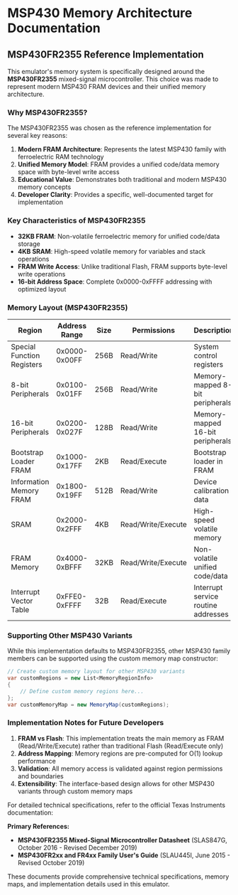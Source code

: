 # MSP430 Memory Architecture Documentation

## MSP430FR2355 Reference Implementation

This emulator's memory system is specifically designed around the **MSP430FR2355** mixed-signal microcontroller.
This choice was made to represent modern MSP430 FRAM devices and their unified memory architecture.

### Why MSP430FR2355?

The MSP430FR2355 was chosen as the reference implementation for several key reasons:

1. **Modern FRAM Architecture**: Represents the latest MSP430 family with ferroelectric RAM technology
2. **Unified Memory Model**: FRAM provides a unified code/data memory space with byte-level write access
3. **Educational Value**: Demonstrates both traditional and modern MSP430 memory concepts
4. **Developer Clarity**: Provides a specific, well-documented target for implementation

### Key Characteristics of MSP430FR2355

- **32KB FRAM**: Non-volatile ferroelectric memory for unified code/data storage
- **4KB SRAM**: High-speed volatile memory for variables and stack operations
- **FRAM Write Access**: Unlike traditional Flash, FRAM supports byte-level write operations
- **16-bit Address Space**: Complete 0x0000-0xFFFF addressing with optimized layout

### Memory Layout (MSP430FR2355)

| Region | Address Range | Size | Permissions | Description |
|--------|---------------|------|-------------|-------------|
| Special Function Registers | 0x0000-0x00FF | 256B | Read/Write | System control registers |
| 8-bit Peripherals | 0x0100-0x01FF | 256B | Read/Write | Memory-mapped 8-bit peripherals |
| 16-bit Peripherals | 0x0200-0x027F | 128B | Read/Write | Memory-mapped 16-bit peripherals |
| Bootstrap Loader FRAM | 0x1000-0x17FF | 2KB | Read/Execute | Bootstrap loader in FRAM |
| Information Memory FRAM | 0x1800-0x19FF | 512B | Read/Write | Device calibration data |
| SRAM | 0x2000-0x2FFF | 4KB | Read/Write/Execute | High-speed volatile memory |
| FRAM Memory | 0x4000-0xBFFF | 32KB | Read/Write/Execute | Non-volatile unified code/data |
| Interrupt Vector Table | 0xFFE0-0xFFFF | 32B | Read/Execute | Interrupt service routine addresses |

### Supporting Other MSP430 Variants

While this implementation defaults to MSP430FR2355, other MSP430 family members can be supported using the
custom memory map constructor:

```csharp
// Create custom memory layout for other MSP430 variants
var customRegions = new List<MemoryRegionInfo>
{
    // Define custom memory regions here...
};
var customMemoryMap = new MemoryMap(customRegions);
```

### Implementation Notes for Future Developers

1. **FRAM vs Flash**: This implementation treats the main memory as FRAM (Read/Write/Execute) rather than
   traditional Flash (Read/Execute only)
2. **Address Mapping**: Memory regions are pre-computed for O(1) lookup performance
3. **Validation**: All memory access is validated against region permissions and boundaries
4. **Extensibility**: The interface-based design allows for other MSP430 variants through custom memory maps

For detailed technical specifications, refer to the official Texas Instruments documentation:

**Primary References:**

- **MSP430FR2355 Mixed-Signal Microcontroller Datasheet** (SLAS847G, October 2016 - Revised December 2019)
- **MSP430FR2xx and FR4xx Family User's Guide** (SLAU445I, June 2015 - Revised October 2019)

These documents provide comprehensive technical specifications, memory maps, and implementation details used in this emulator.
